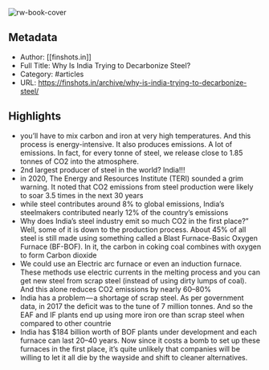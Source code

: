 ![rw-book-cover](https://readwise-assets.s3.amazonaws.com/static/images/article4.6bc1851654a0.png)

## Metadata
- Author: [[finshots.in]]
- Full Title: Why Is India Trying to Decarbonize Steel?
- Category: #articles
- URL: https://finshots.in/archive/why-is-india-trying-to-decarbonize-steel/

## Highlights
- you’ll have to mix carbon and iron at very high temperatures. And this process is energy-intensive. It also produces emissions. A lot of emissions. In fact, for every tonne of steel, we release close to 1.85 tonnes of CO2 into the atmosphere.
- 2nd largest producer of steel in the world?
  India!!!
- in 2020, The Energy and Resources Institute (TERI) sounded a grim warning. It noted that CO2 emissions from steel production were likely to soar 3.5 times in the next 30 years
- while steel contributes around 8% to global emissions, India’s steelmakers contributed nearly 12% of the country’s emissions
- Why does India’s steel industry emit so much CO2 in the first place?”
  Well, some of it is down to the production process. About 45% of all steel is still made using something called a Blast Furnace-Basic Oxygen Furnace (BF-BOF). In it, the carbon in coking coal combines with oxygen to form Carbon dioxide
- We could use an Electric arc furnace or even an induction furnace. These methods use electric currents in the melting process and you can get new steel from scrap steel (instead of using dirty lumps of coal). And this alone reduces CO2 emissions by nearly 60–80%
- India has a problem — a shortage of scrap steel. As per government data, in 2017 the deficit was to the tune of 7 million tonnes. And so the EAF and IF plants end up using more iron ore than scrap steel when compared to other countrie
- India has $184 billion worth of BOF plants under development and each furnace can last 20–40 years. Now since it costs a bomb to set up these furnaces in the first place, it’s quite unlikely that companies will be willing to let it all die by the wayside and shift to cleaner alternatives.
